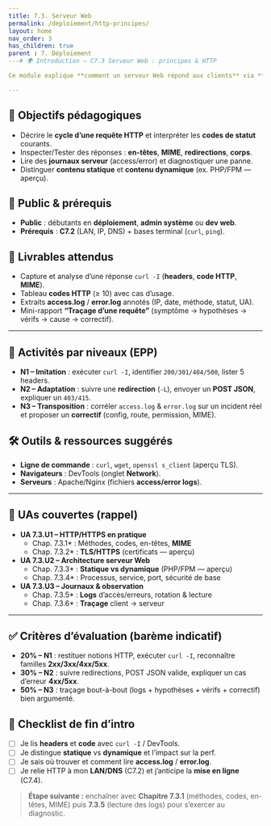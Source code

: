 ```yaml
---
title: 7.3. Serveur Web
permalink: /deploiement/http-principes/
layout: home
nav_order: 3
has_children: true
parent : 7. Déploiement
---# 🌍 Introduction — C7.3 Serveur Web : principes & HTTP

Ce module explique **comment un serveur Web répond aux clients** via **HTTP/HTTPS**, les **méthodes** (`GET`, `POST`…), les **codes de statut** (`2xx/3xx/4xx/5xx`), les **en-têtes** (cache, CORS, auth) et la différence **statique vs dynamique** (ex. PHP/FPM). Il relie votre **réseau (C7.2)** aux **services applicatifs** et prépare la **mise en ligne (C7.4)**.

---
```


## 🎯 Objectifs pédagogiques
- Décrire le **cycle d’une requête HTTP** et interpréter les **codes de statut** courants.  
- Inspecter/Tester des réponses : **en-têtes**, **MIME**, **redirections**, **corps**.  
- Lire des **journaux serveur** (access/error) et diagnostiquer une panne.  
- Distinguer **contenu statique** et **contenu dynamique** (ex. PHP/FPM — aperçu).  

## 👥 Public & prérequis
- **Public** : débutants en **déploiement**, **admin système** ou **dev web**.  
- **Prérequis** : **C7.2** (LAN, IP, DNS) + bases terminal (`curl`, `ping`).  

## 🧪 Livrables attendus
- Capture et analyse d’une réponse `curl -I` (**headers**, **code HTTP**, **MIME**).  
- Tableau **codes HTTP** (≥ 10) avec cas d’usage.  
- Extraits **access.log** / **error.log** annotés (IP, date, méthode, statut, UA).  
- Mini-rapport **“Traçage d’une requête”** (symptôme → hypothèses → vérifs → cause → correctif).

---

## 🧩 Activités par niveaux (EPP)
- **N1 – Imitation** : exécuter `curl -I`, identifier `200/301/404/500`, lister 5 headers.  
- **N2 – Adaptation** : suivre une **redirection** (`-L`), envoyer un **POST JSON**, expliquer un `403/415`.  
- **N3 – Transposition** : corréler `access.log` & `error.log` sur un incident réel et proposer un **correctif** (config, route, permission, MIME).

## 🛠️ Outils & ressources suggérés
- **Ligne de commande** : `curl`, `wget`, `openssl s_client` (aperçu TLS).  
- **Navigateurs** : DevTools (onglet **Network**).  
- **Serveurs** : Apache/Nginx (fichiers **access/error logs**).  

---

## 🔗 UAs couvertes (rappel)
- **UA 7.3.U1 – HTTP/HTTPS en pratique**  
  * Chap. 7.3.1* : Méthodes, codes, en-têtes, **MIME** 
  * Chap. 7.3.2* : **TLS/HTTPS** (certificats — aperçu)  
- **UA 7.3.U2 – Architecture serveur Web**  
  * Chap. 7.3.3* : **Statique vs dynamique** (PHP/FPM — aperçu)
  * Chap. 7.3.4* : Processus, service, port, sécurité de base  
- **UA 7.3.U3 – Journaux & observation**  
  * Chap. 7.3.5* : **Logs** d’accès/erreurs, rotation & lecture
  * Chap. 7.3.6* : **Traçage** client → serveur

---

## ✅ Critères d’évaluation (barème indicatif)
- **20% – N1** : restituer notions HTTP, exécuter `curl -I`, reconnaître familles **2xx/3xx/4xx/5xx**.  
- **30% – N2** : suivre redirections, POST JSON valide, expliquer un cas d’erreur **4xx/5xx**.  
- **50% – N3** : traçage bout-à-bout (logs + hypothèses + vérifs + correctif) bien argumenté.

## 🏁 Checklist de fin d’intro
- [ ] Je lis **headers** et **code** avec `curl -I` / DevTools.  
- [ ] Je distingue **statique** vs **dynamique** et l’impact sur la perf.  
- [ ] Je sais où trouver et comment lire **access.log** / **error.log**.  
- [ ] Je relie HTTP à mon **LAN/DNS** (C7.2) et j’anticipe la **mise en ligne** (C7.4).

> **Étape suivante :** enchaîner avec **Chapitre 7.3.1** (méthodes, codes, en-têtes, MIME) puis **7.3.5** (lecture des logs) pour s’exercer au diagnostic.
